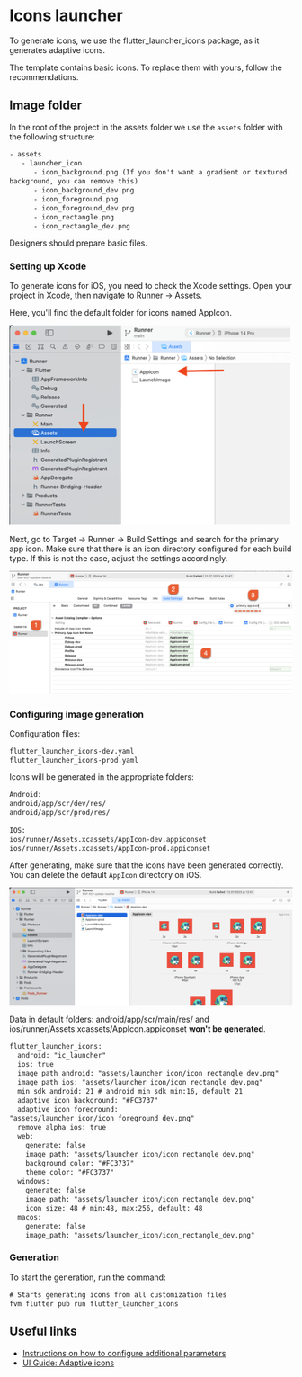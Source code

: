 # Icons launcher

To generate icons, we use the flutter_launcher_icons package, as it generates adaptive icons.

The template contains basic icons. To replace them with yours, follow the recommendations.

## Image folder

In the root of the project in the assets folder we use the `assets` folder with the following structure:

``` text
- assets
   - launcher_icon
      - icon_background.png (If you don't want a gradient or textured background, you can remove this)
      - icon_background_dev.png
      - icon_foreground.png
      - icon_foreground_dev.png
      - icon_rectangle.png
      - icon_rectangle_dev.png
```

Designers should prepare basic files.


### Setting up Xcode

To generate icons for iOS, you need to check the Xcode settings. Open your project in Xcode, then navigate to Runner -> Assets.

Here, you'll find the default folder for icons named AppIcon.

<img src="images/icons_launcher-1.png" width="500"/>

Next, go to Target -> Runner -> Build Settings and search for the primary app icon. Make sure that there is an icon 
directory configured for each build type. If this is not the case, adjust the settings accordingly.

![icons_launcher-2.png](images/icons_launcher-2.png)

### Configuring image generation

Configuration files:
``` text
flutter_launcher_icons-dev.yaml
flutter_launcher_icons-prod.yaml
```

Icons will be generated in the appropriate folders:
``` text
Android:
android/app/scr/dev/res/
android/app/scr/prod/res/

IOS:
ios/runner/Assets.xcassets/AppIcon-dev.appiconset
ios/runner/Assets.xcassets/AppIcon-prod.appiconset
```
After generating, make sure that the icons have been generated correctly. You can delete the default `AppIcon` 
directory on iOS.

![icons_launcher-3.png](images/icons_launcher-3.png)

Data in default folders: android/app/scr/main/res/ and ios/runner/Assets.xcassets/AppIcon.appiconset **won't be generated**.

```text
flutter_launcher_icons:
  android: "ic_launcher"
  ios: true
  image_path_android: "assets/launcher_icon/icon_rectangle_dev.png"
  image_path_ios: "assets/launcher_icon/icon_rectangle_dev.png"
  min_sdk_android: 21 # android min sdk min:16, default 21
  adaptive_icon_background: "#FC3737"
  adaptive_icon_foreground: "assets/launcher_icon/icon_foreground_dev.png"
  remove_alpha_ios: true
  web:
    generate: false
    image_path: "assets/launcher_icon/icon_rectangle_dev.png"
    background_color: "#FC3737"
    theme_color: "#FC3737"
  windows:
    generate: false
    image_path: "assets/launcher_icon/icon_rectangle_dev.png"
    icon_size: 48 # min:48, max:256, default: 48
  macos:
    generate: false
    image_path: "assets/launcher_icon/icon_rectangle_dev.png"
```

### Generation

To start the generation, run the command:
```shell
# Starts generating icons from all customization files
fvm flutter pub run flutter_launcher_icons
```

## Useful links
- [Instructions on how to configure additional parameters](https://pub.dev/packages/flutter_launcher_icons)
- [UI Guide: Adaptive icons](https://developer.android.com/develop/ui/views/launch/icon_design_adaptive)
